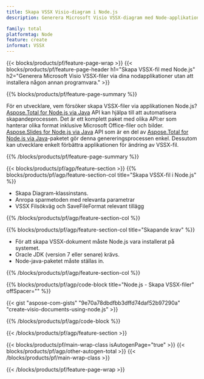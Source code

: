 ```yaml
---
title: Skapa VSSX Visio-diagram i Node.js
description: Generera Microsoft Visio VSSX-diagram med Node-applikationer utan att använda Microsoft Office.  

family: total
platformtag: Node
feature: create
informat: VSSX
---
```

{{< blocks/products/pf/feature-page-wrap >}}
{{< blocks/products/pf/feature-page-header h1="Skapa VSSX-fil med Node.js" h2="Generera Microsoft Visio VSSX-filer via dina nodapplikationer utan att installera någon annan programvara." >}}

{{% blocks/products/pf/feature-page-summary %}}

För en utvecklare, vem försöker skapa VSSX-filer via applikationen Node.js?  [Aspose.Total for Node.js via Java](https://products.aspose.com/total/sv/nodejs-java/) API kan hjälpa till att automatisera skapandeprocessen.  Det är ett komplett paket med olika API:er som hanterar olika format inklusive Microsoft Office-filer och bilder.  [Aspose.Slides for Node.js via Java](https://products.aspose.com/slides/sv/nodejs-java/) API som är en del av [Aspose.Total for Node.js via Java](https://products.aspose.com/total/sv/nodejs-java/)-paketet gör denna genereringsprocessen enkel.  Dessutom kan utvecklare enkelt förbättra applikationen för ändring av VSSX-fil.  

{{% /blocks/products/pf/feature-page-summary %}}

{{< blocks/products/pf/agp/feature-section >}}
{{% blocks/products/pf/agp/feature-section-col title="Skapa VSSX-fil i Node.js" %}}

- Skapa Diagram-klassinstans.
- Anropa sparmetoden med relevanta parametrar
- VSSX Filsökväg och SaveFileFormat relevant tillägg

{{% /blocks/products/pf/agp/feature-section-col %}}

{{% blocks/products/pf/agp/feature-section-col title="Skapande krav" %}}

- För att skapa VSSX-dokument måste Node.js vara installerat på systemet.
- Oracle JDK (version 7 eller senare) krävs.
- Node-java-paketet måste ställas in.

{{% /blocks/products/pf/agp/feature-section-col %}}

{{% blocks/products/pf/agp/code-block title="Node.js - Skapa VSSX-filer" offSpacer="" %}}

{{< gist "aspose-com-gists" "9e70a78dbdfbb3dffd74daf52b97290a" "create-visio-documents-using-node.js" >}}

{{% /blocks/products/pf/agp/code-block %}}

{{< /blocks/products/pf/agp/feature-section >}}

{{< blocks/products/pf/main-wrap-class isAutogenPage="true" >}}
{{< blocks/products/pf/agp/other-autogen-total >}}
{{< /blocks/products/pf/main-wrap-class >}}

{{< /blocks/products/pf/feature-page-wrap >}}